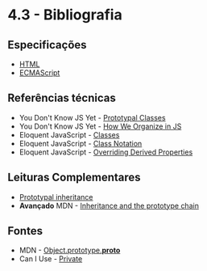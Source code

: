 # 4.3 - Bibliografia

## Especificações
- [HTML](https://html.spec.whatwg.org/)
- [ECMAScript](https://www.ecma-international.org/publications-and-standards/standards/ecma-262/)

## Referências técnicas
- You Don't Know JS Yet - [Prototypal Classes](https://github.com/getify/You-Dont-Know-JS/blob/2nd-ed/get-started/apA.md#prototypal-classes)
- You Don't Know JS Yet - [How We Organize in JS](https://github.com/getify/You-Dont-Know-JS/blob/2nd-ed/get-started/ch2.md#how-we-organize-in-js)
- Eloquent JavaScript - [Classes](https://eloquentjavascript.net/06_object.html#h_7RhGr+474h)
- Eloquent JavaScript - [Class Notation](https://eloquentjavascript.net/06_object.html#h_hPv1gHC33s)
- Eloquent JavaScript - [Overriding Derived Properties](https://eloquentjavascript.net/06_object.html#h_oUlUep3Os8)

## Leituras Complementares
- [Prototypal inheritance](https://javascript.info/prototype-inheritance)
- **Avançado** MDN - [Inheritance and the prototype chain](https://developer.mozilla.org/en-US/docs/Web/JavaScript/Inheritance_and_the_prototype_chain)

## Fontes
- MDN - [Object.prototype.__proto__](https://developer.mozilla.org/en-US/docs/Web/JavaScript/Reference/Global_Objects/Object/proto)
- Can I Use - [Private](https://caniuse.com/?search=private)